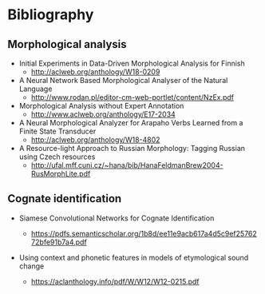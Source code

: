 

# Bibliography

## Morphological analysis

* Initial Experiments in Data-Driven Morphological Analysis for Finnish
   * http://aclweb.org/anthology/W18-0209
* A Neural Network Based Morphological Analyser of the Natural Language
   * http://www.rodan.pl/editor-cm-web-portlet/content/NzEx.pdf
* Morphological Analysis without Expert Annotation
   * http://www.aclweb.org/anthology/E17-2034
* A Neural Morphological Analyzer for Arapaho Verbs Learned from a Finite State Transducer
   * http://aclweb.org/anthology/W18-4802
* A Resource-light Approach to Russian Morphology: Tagging Russian using Czech resources
   * http://ufal.mff.cuni.cz/~hana/bib/HanaFeldmanBrew2004-RusMorphLite.pdf
   
## Cognate identification

* Siamese Convolutional Networks for Cognate Identification
   * https://pdfs.semanticscholar.org/1b8d/ee11e9acb617a4d5c9ef2576272bfe91b7a4.pdf
   
* Using context and phonetic features in models of etymological sound change
   * https://aclanthology.info/pdf/W/W12/W12-0215.pdf 
